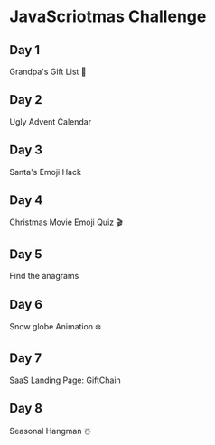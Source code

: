 # JavaScriotmas Challenge

## Day 1

Grandpa's Gift List 🎅

## Day 2

Ugly Advent Calendar

## Day 3

Santa's Emoji Hack

## Day 4

Christmas Movie Emoji Quiz 🎬

## Day 5

Find the anagrams

## Day 6

Snow globe Animation ❄️

## Day 7

SaaS Landing Page: GiftChain

## Day 8

Seasonal Hangman ☃️
